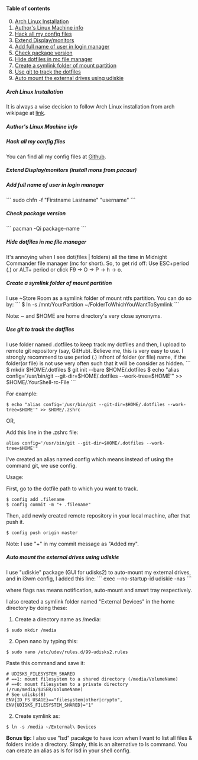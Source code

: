 <h4>Table of contents</h4>

0. [Arch Linux Installation](#0)
1. [Author's Linux Machine info](#1)
2. [Hack all my config files](#2)
3. [Extend Display/monitors](#3)
4. [Add full name of user in login manager](#4)
5. [Check package version](#5)
6. [Hide dotfiles in mc file manager](#6)
7. [Create a symlink folder of mount partition](#7)
8. [Use git to track the dotfiles](#8)
9. [Auto mount the external drives using udiskie](#9)


<h5 id="0">Arch Linux Installation</h5>
It is always a wise decision to follow Arch Linux installation from arch wikipage at <a href="https://wiki.archlinux.org/index.php/installation_guide">link</a>.

<h5 id="1">Author's Linux Machine info</h5>
<asciinema-player src="https://raw.githubusercontent.com/Damicristi/archlinux/master/files/screenfetch"></asciinema-player>

<h5 id="2"> Hack all my config files</h5>
You can find all my config files at <a href="https://github.com/Damicristi/dotfiles">Github</a>.

<h5 id="3"> Extend Display/monitors (install mons from pacaur)</h5>
<asciinema-player src="https://raw.githubusercontent.com/Damicristi/archlinux/master/files/mons"></asciinema-player>

<h5 id="4"> Add full name of user in login manager</h5>
```
sudo chfn -f "Firstname Lastname" "username"
```

<h5 id="5"> Check package version</h5>
```
pacman -Qi package-name
```

<h5 id="6"> Hide dotfiles in mc file manager</h5>
It's annoying when I see dot(files | folders) all the time in Midnight Commander file manager (mc for short). 
So, to get rid off: Use ESC+period (.) or ALT+ period or click F9 -> O -> P -> h -> o.

<h5 id="7">Create a symlink folder of mount partition</h5>
I use ~Store Room as a symlink folder of mount ntfs partition. You can do so by:
```
$ ln -s /mnt/YourPartition ~/FolderToWhichYouWantToSymlink
```

Note: ~ and $HOME are home directory's very close synonyms.

<h5 id="8"> Use git to track the dotfiles</h5>
I use folder named .dotfiles to keep track my dotfiles and then, I upload to remote git repository (say, GitHub). Believe me, this is very easy to use.
I strongly recommend to use period (.) infront of folder (or file) name, if the folder(or file) is not use very often such that it will be consider as hidden.
```
$ mkdir $HOME/.dotfiles
$ git init --bare $HOME/.dotfiles
$ echo "alias config='/usr/bin/git --git-dir=$HOME/.dotfiles --work-tree=$HOME'" >> $HOME/.YourShell-rc-File
```

For example:
```
$ echo "alias config='/usr/bin/git --git-dir=$HOME/.dotfiles --work-tree=$HOME'" >> $HOME/.zshrc
```

OR,

Add this line in the .zshrc file:
```
alias config='/usr/bin/git --git-dir=$HOME/.dotfiles --work-tree=$HOME'"
```

I've created an alias named config which means instead of using the command git, we use config.

Usage:

First, go to the dotfile path to which you want to track.
```
$ config add .filename
$ config commit -m "+ .filename"
```

Then, add newly created remote repository in your local machine, after that push it.
```
$ config push origin master
```

Note: I use "+" in my commit message as "Added my".

<h5 id="9"> Auto mount the external drives using udiskie</h5>
I use "udiskie" package (GUI for udisks2) to auto-mount my external drives, and in i3wm config, I added this line:
```
exec --no-startup-id udiskie -nas
```

where flags nas means notification, auto-mount and smart tray respectively.

I also created a symlink folder named "External Devices" in the home directory by doing these:

1. Create a directory name as /media:
```
$ sudo mkdir /media
```

2. Open nano by typing this:
```
$ sudo nano /etc/udev/rules.d/99-udisks2.rules
```

Paste this command and save it:
```
# UDISKS_FILESYSTEM_SHARED
# ==1: mount filesystem to a shared directory (/media/VolumeName)
# ==0: mount filesystem to a private directory (/run/media/$USER/VolumeName)
# See udisks(8)
ENV{ID_FS_USAGE}=="filesystem|other|crypto", ENV{UDISKS_FILESYSTEM_SHARED}="1"
```

2. Create symlink as:
```
$ ln -s /media ~/External\ Devices
```

<b>Bonus tip:</b> I also use "lsd" pacakge to have icon when I want to list all files & folders inside a directory. 
Simply, this is an alternative to ls command. You can create an alias as ls for lsd in your shell config.

